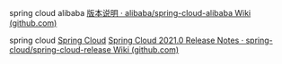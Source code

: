 spring cloud alibaba
[版本说明 · alibaba/spring-cloud-alibaba Wiki (github.com)](https://github.com/alibaba/spring-cloud-alibaba/wiki/%E7%89%88%E6%9C%AC%E8%AF%B4%E6%98%8E)

spring cloud
[Spring Cloud](https://spring.io/projects/spring-cloud)
[Spring Cloud 2021.0 Release Notes · spring-cloud/spring-cloud-release Wiki (github.com)](https://github.com/spring-cloud/spring-cloud-release/wiki/Spring-Cloud-2021.0-Release-Notes)


